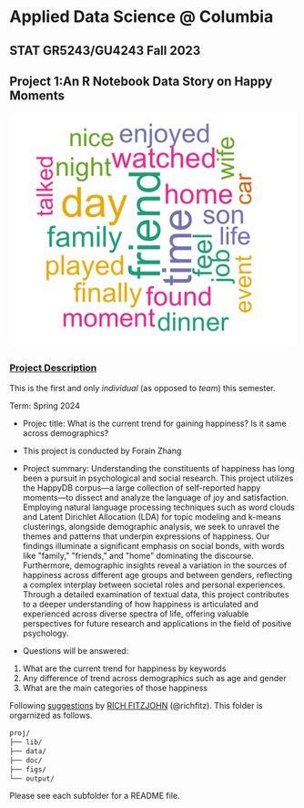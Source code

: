 # Applied Data Science @ Columbia
## STAT GR5243/GU4243 Fall 2023
## Project 1:An R Notebook Data Story on Happy Moments

![image](figs/wordcloud.png)

### [Project Description](doc/Proj1_desc.md)
This is the first and only *individual* (as opposed to *team*) this semester. 

Term: Spring 2024

+ Projec title: What is the current trend for gaining happiness? Is it same across demographics?
+ This project is conducted by Forain Zhang

+ Project summary: Understanding the constituents of happiness has long been a pursuit in psychological and social research. This project utilizes the HappyDB corpus—a large collection of self-reported happy moments—to dissect and analyze the language of joy and satisfaction. Employing natural language processing techniques such as word clouds and Latent Dirichlet Allocation (LDA) for topic modeling and k-means clusterings, alongside demographic analysis, we seek to unravel the themes and patterns that underpin expressions of happiness. Our findings illuminate a significant emphasis on social bonds, with words like "family," "friends," and "home" dominating the discourse. Furthermore, demographic insights reveal a variation in the sources of happiness across different age groups and between genders, reflecting a complex interplay between societal roles and personal experiences. Through a detailed examination of textual data, this project contributes to a deeper understanding of how happiness is articulated and experienced across diverse spectra of life, offering valuable perspectives for future research and applications in the field of positive psychology.

+ Questions will be answered:

1. What are the current trend for happiness by keywords
2. Any difference of trend across demographics such as age and gender
3. What are the main categories of those happiness

Following [suggestions](http://nicercode.github.io/blog/2013-04-05-projects/) by [RICH FITZJOHN](http://nicercode.github.io/about/#Team) (@richfitz). This folder is orgarnized as follows.

```
proj/
├── lib/
├── data/
├── doc/
├── figs/
└── output/
```

Please see each subfolder for a README file.
